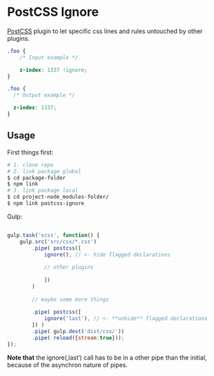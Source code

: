 # PostCSS Ignore

[PostCSS] plugin to let specific css lines and rules untouched by other plugins.

[PostCSS]: https://github.com/postcss/postcss

```css
.foo {
    /* Input example */

    z-index: 1337 !ignore;
}
```

```css
.foo {
  /* Output example */

  z-index: 1337;
}
```

## Usage

First things first:
```sh
# 1. clone repo
# 2. link package global
$ cd package-folder
$ npm link
# 3. link package local
$ cd project-node_modules-folder/
$ npm link postcss-ignore

```


Gulp:
```js

gulp.task('scss', function() {
    gulp.src('src/css/*.css')
        .pipe( postcss([ 
            ignore(), // <- hide flagged declarations
            
            // other plugins
            
            ])
        )
        
        // maybe some more things
        
        .pipe( postcss([ 
            ignore('last'), // <- **unhide** flagged declarations
        ]) )
        .pipe( gulp.dest('dist/css/'))
        .pipe( reload({stream:true}));
});

```

**Note that** the ignore(‚last‘) call has to be in a other pipe than the initial, because of the asynchron nature of pipes.